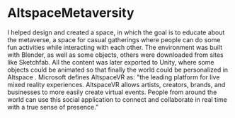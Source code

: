 # AltspaceMetaversity

I helped design and created a space, in which the goal is to educate about the metaverse, a space for casual gatherings where people can do some fun activities 
while interacting with each other. The environment was built with Blender, as well as some objects, others were downloaded from sites like Sketchfab. 
All the content was later exported to Unity, where some objects could be animated so that finally the world could be personalized in Altspace . 
Microsoft defines AltspaceVR as: "the leading platform for live mixed reality experiences. AltspaceVR allows artists, creators, brands, and businesses 
to more easily create virtual events. People from around the world can use this social application to connect and collaborate in real time with a true sense of presence."


